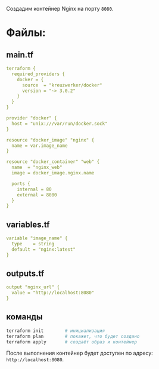 Создадим контейнер Nginx на порту `8080`.
# Файлы:
## main.tf
```yaml
terraform {
  required_providers {
    docker = {
      source  = "kreuzwerker/docker"
      version = "~> 3.0.2"
    }
  }
}

provider "docker" {
  host = "unix:///var/run/docker.sock"
}

resource "docker_image" "nginx" {
  name = var.image_name
}

resource "docker_container" "web" {
  name  = "nginx_web"
  image = docker_image.nginx.name

  ports {
    internal = 80
    external = 8080
  }
}

```
## variables.tf
```yaml
variable "image_name" {
  type    = string
  default = "nginx:latest"
}
```
## outputs.tf
```yaml
output "nginx_url" {
  value = "http://localhost:8080"
}
```
## команды
```bash
terraform init        # инициализация
terraform plan        # покажет, что будет создано
terraform apply       # создаёт образ и контейнер
```

После выполнения контейнер будет доступен по адресу: `http://localhost:8080`.